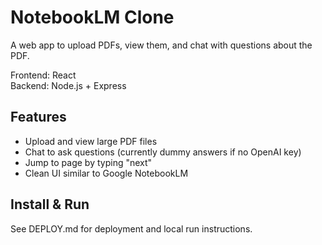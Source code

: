 # NotebookLM Clone

A web app to upload PDFs, view them, and chat with questions about the PDF.

 Frontend: React  
 Backend: Node.js + Express

## Features
- Upload and view large PDF files
- Chat to ask questions (currently dummy answers if no OpenAI key)
- Jump to page by typing "next"
- Clean UI similar to Google NotebookLM

## Install & Run
See DEPLOY.md for deployment and local run instructions.
